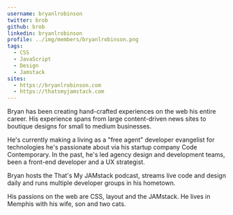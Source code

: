 ```yaml
---
username: bryanlrobinson
twitter: brob
github: brob
linkedin: bryanlrobinson
profile: ../img/members/bryanlrobinson.png
tags:
  - CSS
  - JavaScript
  - Design
  - Jamstack
sites:
  - https://bryanlrobinson.com
  - https://thatsmyjamstack.com
---
```


Bryan has been creating hand-crafted experiences on the web his entire career. His experience spans from large content-driven news sites to boutique designs for small to medium businesses.

He's currently making a living as a "free agent" developer evangelist for technologies he's passionate about via his startup company Code Contemporary. In the past, he's led agency design and development teams, been a front-end developer and a UX strategist.

Bryan hosts the That's My JAMstack podcast, streams live code and design daily and runs multiple developer groups in his hometown.

His passions on the web are CSS, layout and the JAMstack. He lives in Memphis with his wife, son and two cats.
